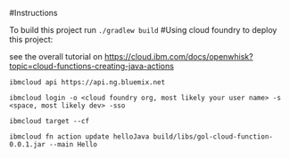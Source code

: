 #Instructions

To build this project run `./gradlew build`
#Using cloud foundry to deploy this project:

see the overall tutorial on 
https://cloud.ibm.com/docs/openwhisk?topic=cloud-functions-creating-java-actions

`ibmcloud api https://api.ng.bluemix.net`

`ibmcloud login -o <cloud foundry org, most likely your user name> -s <space, most likely dev> -sso`

`ibmcloud target --cf`

`ibmcloud fn action update helloJava build/libs/gol-cloud-function-0.0.1.jar --main Hello`



